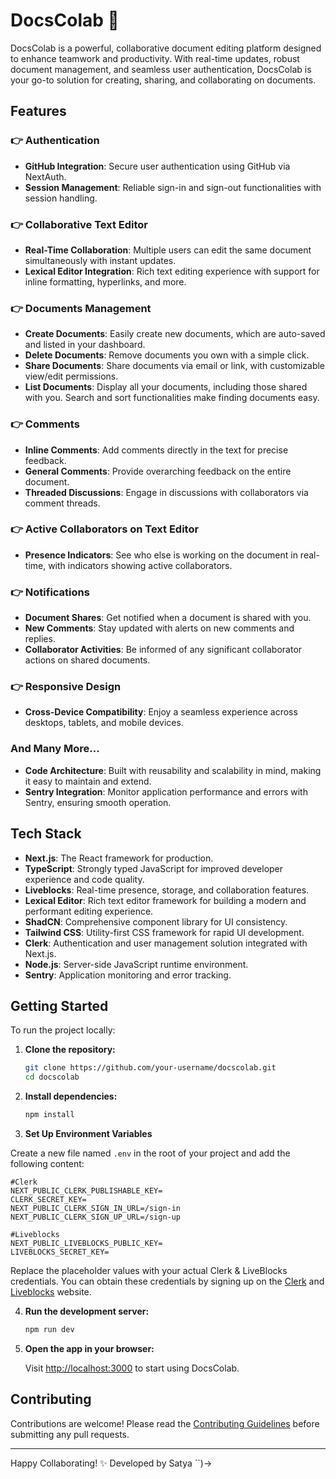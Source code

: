 
# DocsColab 🔋

DocsColab is a powerful, collaborative document editing platform designed to enhance teamwork and productivity. With real-time updates, robust document management, and seamless user authentication, DocsColab is your go-to solution for creating, sharing, and collaborating on documents.

## Features

### 👉 Authentication
- **GitHub Integration**: Secure user authentication using GitHub via NextAuth.
- **Session Management**: Reliable sign-in and sign-out functionalities with session handling.

### 👉 Collaborative Text Editor
- **Real-Time Collaboration**: Multiple users can edit the same document simultaneously with instant updates.
- **Lexical Editor Integration**: Rich text editing experience with support for inline formatting, hyperlinks, and more.

### 👉 Documents Management
- **Create Documents**: Easily create new documents, which are auto-saved and listed in your dashboard.
- **Delete Documents**: Remove documents you own with a simple click.
- **Share Documents**: Share documents via email or link, with customizable view/edit permissions.
- **List Documents**: Display all your documents, including those shared with you. Search and sort functionalities make finding documents easy.

### 👉 Comments
- **Inline Comments**: Add comments directly in the text for precise feedback.
- **General Comments**: Provide overarching feedback on the entire document.
- **Threaded Discussions**: Engage in discussions with collaborators via comment threads.

### 👉 Active Collaborators on Text Editor
- **Presence Indicators**: See who else is working on the document in real-time, with indicators showing active collaborators.

### 👉 Notifications
- **Document Shares**: Get notified when a document is shared with you.
- **New Comments**: Stay updated with alerts on new comments and replies.
- **Collaborator Activities**: Be informed of any significant collaborator actions on shared documents.

### 👉 Responsive Design
- **Cross-Device Compatibility**: Enjoy a seamless experience across desktops, tablets, and mobile devices.

### And Many More...
- **Code Architecture**: Built with reusability and scalability in mind, making it easy to maintain and extend.
- **Sentry Integration**: Monitor application performance and errors with Sentry, ensuring smooth operation.

## Tech Stack

- **Next.js**: The React framework for production.
- **TypeScript**: Strongly typed JavaScript for improved developer experience and code quality.
- **Liveblocks**: Real-time presence, storage, and collaboration features.
- **Lexical Editor**: Rich text editor framework for building a modern and performant editing experience.
- **ShadCN**: Comprehensive component library for UI consistency.
- **Tailwind CSS**: Utility-first CSS framework for rapid UI development.
- **Clerk**: Authentication and user management solution integrated with Next.js.
- **Node.js**: Server-side JavaScript runtime environment.
- **Sentry**: Application monitoring and error tracking.

## Getting Started

To run the project locally:

1. **Clone the repository:**

   ```bash
   git clone https://github.com/your-username/docscolab.git
   cd docscolab
   ```

2. **Install dependencies:**

   ```bash
   npm install
   ```

3. **Set Up Environment Variables**

Create a new file named `.env` in the root of your project and add the following content:

```env
#Clerk
NEXT_PUBLIC_CLERK_PUBLISHABLE_KEY=
CLERK_SECRET_KEY=
NEXT_PUBLIC_CLERK_SIGN_IN_URL=/sign-in
NEXT_PUBLIC_CLERK_SIGN_UP_URL=/sign-up

#Liveblocks
NEXT_PUBLIC_LIVEBLOCKS_PUBLIC_KEY=
LIVEBLOCKS_SECRET_KEY=
```

Replace the placeholder values with your actual Clerk & LiveBlocks credentials. You can obtain these credentials by signing up on the [Clerk](https://clerk.com/) and [Liveblocks](liveblocks.io/) website.

4. **Run the development server:**

   ```bash
   npm run dev
   ```

5. **Open the app in your browser:**

   Visit [http://localhost:3000](http://localhost:3000) to start using DocsColab.

## Contributing

Contributions are welcome! Please read the [Contributing Guidelines](CONTRIBUTING.md) before submitting any pull requests.

---

Happy Collaborating! ✨ Developed by Satya ``)->
